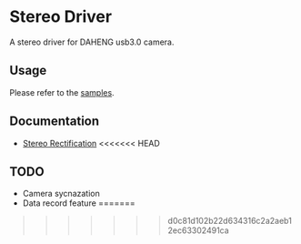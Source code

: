 # Stereo Driver

A stereo driver for DAHENG usb3.0 camera.

## Usage

Please refer to the [samples](sample/).

## Documentation

* [Stereo Rectification](./doc/StereoRectify.md)
<<<<<<< HEAD

## TODO

* Camera sycnazation
* Data record feature
=======
>>>>>>> d0c81d102b22d634316c2a2aeb12ec63302491ca
